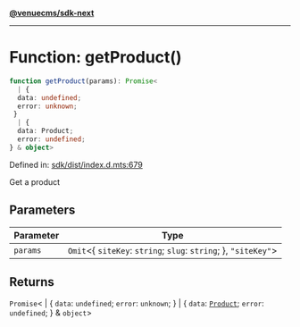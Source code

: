 [**@venuecms/sdk-next**](../Index.md)

***

# Function: getProduct()

```ts
function getProduct(params): Promise<
  | {
  data: undefined;
  error: unknown;
 }
  | {
  data: Product;
  error: undefined;
} & object>
```

Defined in: [sdk/dist/index.d.mts:679](https://github.com/venuecms/sdk/blob/9df621babf2d64de41bd45733e16986e94017e8a/packages/sdk/dist/index.d.mts#L679)

Get a product

## Parameters

| Parameter | Type |
| ------ | ------ |
| `params` | `Omit`\<\{ `siteKey`: `string`; `slug`: `string`; \}, `"siteKey"`\> |

## Returns

`Promise`\<
  \| \{
  `data`: `undefined`;
  `error`: `unknown`;
 \}
  \| \{
  `data`: [`Product`](../type-aliases/Product.md);
  `error`: `undefined`;
 \} & `object`\>

